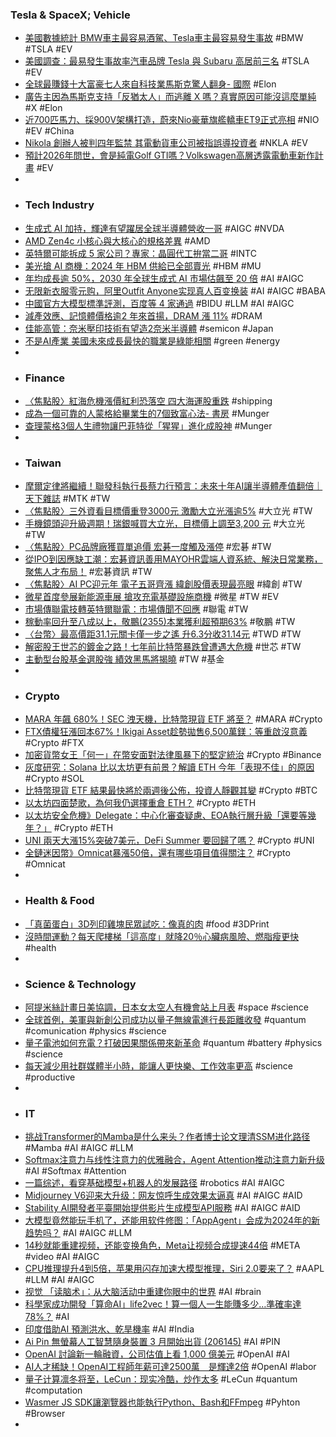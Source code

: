 ### Tesla & SpaceX; Vehicle
- [美國數據統計 BMW車主最容易酒駕、Tesla車主最容易發生事故](https://autos.udn.com/autos/story/7826/7663452) #BMW #TSLA #EV
- [美國調查：最易發生事故率汽車品牌 Tesla 與 Subaru 高居前三名](https://auto.ltn.com.tw/news/24579/3) #TSLA #EV
- [全球最賺錢十大富豪七人來自科技業馬斯克驚人翻身- 國際](https://www.ctee.com.tw/news/20231224700621-430704) #Elon
- [廣告主因為馬斯克支持「反猶太人」而逃離 X 嗎？真實原因可能沒這麼單純](https://technews.tw/2023/12/25/why-the-x-revenue-decline-because-of-elon-musk-controversial-statement/) #X #Elon
- [近700匹馬力、採900V架構打造，蔚來Nio豪華旗艦轎車ET9正式亮相](https://news.u-car.com.tw/news/article/77064) #NIO #EV #China
- [Nikola 創辦人被判四年監禁 其電動貨車公司被指誤導投資者](https://unwire.hk/2023/12/23/nikola-founder-trevor-milton-sentenced-to-four-years-in-prison/life-tech/auto/) #NKLA #EV
- [預計2026年問世，會是純電Golf GTI嗎？Volkswagen高層透露電動車新作計畫](https://news.u-car.com.tw/news/article/77058) #EV
-
- ### Tech Industry
- [生成式 AI 加持，輝達有望躍居全球半導體營收一哥](https://technews.tw/2023/12/25/nvidia-semiconductor-revenue/) #AIGC #NVDA
- [AMD Zen4c 小核心與大核心的規格差異](https://www.coolaler.com/index/amd-zen4c-小核心與大核心的規格差異/) #AMD
- [英特爾可能拆成 5 家公司？專家：晶圓代工拚當二哥](https://technews.tw/2023/12/25/intels-future-may-be-turning-around-one-firm-thinks-it-eventually-splits-up/) #INTC
- [美光搶 AI 商機：2024 年 HBM 供給已全部賣光](https://technews.tw/2023/12/25/micron-hbm-2024/) #HBM #MU
- [年均成長逾 50%，2030 年全球生成式 AI 市場估飆至 20 倍](https://technews.tw/2023/12/25/generative-ai-market-2030/) #AI #AIGC
- [无限新衣服零元购，阿里Outfit Anyone实现真人百变换装](https://www.jiqizhixin.com/articles/2023-12-25-13) #AI #AIGC #BABA
- [中國官方大模型標準評測，百度等 4 家通過](https://technews.tw/2023/12/25/china-foundation-model/) #BIDU #LLM #AI #AIGC
- [減產效應、記憶體價格逾2 年來首揚，DRAM 漲 11%](https://technews.tw/2023/12/25/dram-price-rise/) #DRAM
- [佳能高管：奈米壓印技術有望造2奈米半導體](https://zh.cn.nikkei.com/columnviewpoint/column/54351-2023-12-25-05-00-55.html) #semicon #Japan
- [不是AI產業 美國未來成長最快的職業是綠能相關](https://m.cnyes.com/news/id/5419074) #green #energy
-
- ### Finance
- [〈焦點股〉紅海危機漲價紅利恐落空 四大海運股重跌](https://news.cnyes.com/news/id/5418956) #shipping
- [成為一個可靠的人蒙格給畢業生的7個致富心法- 書房](https://www.ctee.com.tw/news/20231225700001-431001) #Munger
- [查理蒙格3個人生禮物讓巴菲特從「猩猩」進化成股神](https://www.ctee.com.tw/news/20231225700002-431001) #Munger
-
- ### Taiwan
- [摩爾定律將繼續！聯發科執行長蔡力行預言：未來十年AI讓半導體產值翻倍｜天下雜誌](https://www.cw.com.tw/article/5128692) #MTK #TW
- [〈焦點股〉三外資看目標價重登3000元 激勵大立光漲逾5%](https://news.cnyes.com/news/id/5419050) #大立光 #TW
- [手機鏡頭迎升級週期！瑞銀喊買大立光，目標價上調至3,200 元](https://finance.technews.tw/2023/12/25/foreign-investors-see-largan-precision/) #大立光 #TW
- [〈焦點股〉PC品牌廠獲買單追價 宏碁一度觸及漲停](https://news.cnyes.com/news/id/5419030) #宏碁 #TW
- [從IPO到因應缺工潮：宏碁資訊善用MAYOHR雲端人資系統、解決日常業務，聚焦人才布局！](https://www.bnext.com.tw/article/77885/mayohr2023) #宏碁資訊 #TW
- [〈焦點股〉AI PC迎元年 電子五哥齊漲 緯創股價表現最亮眼](https://news.cnyes.com/news/id/5418997) #緯創 #TW
- [微星首度參展新能源車展 搶攻充電基礎設施商機](https://news.cnyes.com/news/id/5419041) #微星 #TW #EV
- [市場傳聯電技轉英特爾聯電：市場傳聞不回應](https://www.ctee.com.tw/news/20231225700610-430502) #聯電 #TW
- [稼動率回升至八成以上，敬鵬(2355)本業獲利超預期63%](https://uanalyze.com.tw/articles/137394303) #敬鵬 #TW
- [〈台幣〉最高價距31.1元關卡僅一步之遙 升6.3分收31.14元](https://m.cnyes.com/news/id/5419150) #TWD #TW
- [解密股王世芯的鍍金之路！七年前比特幣暴跌曾遭遇大危機](https://finance.technews.tw/2023/12/24/alchip/) #世芯 #TW
- [主動型台股基金選股強 績效黑馬將揭曉](https://news.cnyes.com/news/id/5417928) #TW #基金
-
- ### Crypto
- [MARA 年飆 680%！SEC 洩天機，比特幣現貨 ETF 將至？](https://finance.technews.tw/2023/12/25/sec-tells-spot-bitcoin-etf-hopefuls-to-make-final-changes-by-year-end/) #MARA #Crypto
- [FTX債權狂漲回本67%！Ikigai Asset趁勢拋售6,500萬鎂：等重啟沒意義](https://www.blocktempo.com/ftx-credit-price-soars-by-34-ikigai-asset-seizes-the-opportunity-to-sell-65-million/) #Crypto #FTX
- [加密貨幣女王「何一」在幣安面對法律風暴下的堅定統治](https://abmedia.io/wsj-the-crypto-queen-pulling-the-strings-at-binance) #Crypto #Binance
- [灰度研究：Solana 比以太坊更有前景？解讀 ETH 今年「表現不佳」的原因](https://blockcast.it/2023/12/24/grayscale-research-sees-a-handful-of-reasons-for-eths-underperformance-in-2023/) #Crypto #SOL
- [比特幣現貨 ETF 結果最快將於兩週後公佈，投資人靜觀其變](https://blockcast.it/2023/12/25/mica-research-weekly-1225/) #Crypto #BTC
- [以太坊四面楚歌，為何我仍選擇重倉 ETH？](https://www.blocktempo.com/how-modularity-and-rollups-impact-eth-value/) #Crypto #ETH
- [以太坊安全危機》Delegate：中心化審查疑慮、EOA執行層升級「還要等幾年？」](https://www.blocktempo.com/foobar-supports-execution-layer-upgrade/) #Crypto #ETH
- [UNI 兩天大漲15%突破7美元，DeFi Summer 要回歸了嗎？](https://www.blocktempo.com/is-defi-summer-coming-back/) #Crypto #UNI
- [全鏈迷因幣》Omnicat暴漲50倍，還有哪些項目值得關注？](https://www.blocktempo.com/omnicat-surges-50-times/) #Crypto #Omnicat
-
- ### Health & Food
- [「真菌蛋白」3D列印雞塊民眾試吃：像真的肉](https://news.ttv.com.tw/news/11212250019700N) #food #3DPrint
- [沒時間運動？每天爬樓梯「這高度」就降20％心臟病風險、燃脂瘦更快](https://www.edh.tw/article/35261) #health
-
- ### Science & Technology
- [阿提米絲計畫日美協調，日本女太空人有機會站上月表](https://technews.tw/2023/12/25/artemis-3-passengers-may-include-two-japanese/) #space #science
- [全球首例，美軍與新創公司成功以量子無線電進行長距離收發](https://technews.tw/2023/12/24/us-army-tested-long-range-quantum-radio-communication/) #quantum #comunication #physics #science
- [量子電池如何充電？打破因果關係帶來新革命](https://technews.tw/2023/12/25/quantum-batteries-indefinite-causal-order/) #quantum #battery #physics #science
- [每天減少用社群媒體半小時，能讓人更快樂、工作效率更高](https://technews.tw/2023/12/25/less-social-media-makes-you-happier-and-more-efficient-at-work/) #science #productive
-
- ### IT
- [挑战Transformer的Mamba是什么来头？作者博士论文理清SSM进化路径](https://www.jiqizhixin.com/articles/2023-12-25-18) #Mamba #AI #AIGC #LLM
- [Softmax注意力与线性注意力的优雅融合，Agent Attention推动注意力新升级](https://www.jiqizhixin.com/articles/2023-12-25-17) #AI #Softmax #Attention
- [一篇综述，看穿基础模型+机器人的发展路径](https://www.jiqizhixin.com/articles/2023-12-25-16) #robotics #AI #AIGC
- [Midjourney V6迎来大升级：网友惊呼生成效果太逼真](https://www.jiqizhixin.com/articles/2023-12-25-5) #AI #AIGC #AID
- [Stability AI開發者平臺開始提供影片生成模型API服務](https://www.ithome.com.tw/news/160515) #AI #AIGC #AID
- [大模型竟然能玩手机了，还能用软件修图：「AppAgent」会成为2024年的新趋势吗？](https://www.jiqizhixin.com/articles/2023-12-25-3) #AI #AIGC #LLM
- [14秒就能重建视频，还能变换角色，Meta让视频合成提速44倍](https://www.jiqizhixin.com/articles/2023-12-25-6) #META #video #AI #AIGC
- [CPU推理提升4到5倍，苹果用闪存加速大模型推理，Siri 2.0要来了？](https://www.jiqizhixin.com/articles/2023-12-25-8) #AAPL #LLM #AI #AIGC
- [视觉 「读脑术」：从大脑活动中重建你眼中的世界](https://www.jiqizhixin.com/articles/2023-12-25-12) #AI #brain
- [科學家成功開發「算命AI」life2vec！算一個人一生能賺多少…準確率達78%？](https://www.blocktempo.com/ai-can-tell-you-when-you-will-die/) #AI
- [印度借助AI 預測洪水、乾旱機率](https://udn.com/news/story/6809/7664169) #AI #India
- [Ai Pin 無螢幕人工智慧隨身裝置 3 月開始出貨 (206145)](https://www.cool3c.com/article/206145) #AI #PIN
- [OpenAI 討論新一輪融資，公司估值上看 1,000 億美元](https://finance.technews.tw/2023/12/25/openai-in-talks-to-raise-new-funding-at-100-billion-valuation/) #OpenAI #AI
- [AI人才稀缺！OpenAI工程師年薪可達2500萬　是輝達2倍](https://news.tvbs.com.tw/world/2346428) #OpenAI #labor
- [量子计算凛冬将至，LeCun：现实冷酷，炒作太多](https://www.jiqizhixin.com/articles/2023-12-25-9) #LeCun #quantum #computation
- [Wasmer JS SDK讓瀏覽器也能執行Python、Bash和FFmpeg](https://www.ithome.com.tw/news/160512) #Pyhton #Browser
-